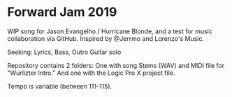 # Forward Jam 2019

WIP song for Jason Evangelho / Hurricane Blonde, and a test for music collaboration via GitHub. Inspired by @Jerrmo and Lorenzo's Music. 

Seeking: Lyrics, Bass, Outro Guitar solo

Repository contains 2 folders: One with song Stems (WAV) and MIDI file for "Wurlizter Intro." And one with the Logic Pro X project file. 

Tempo is variable (between 111-115). 
